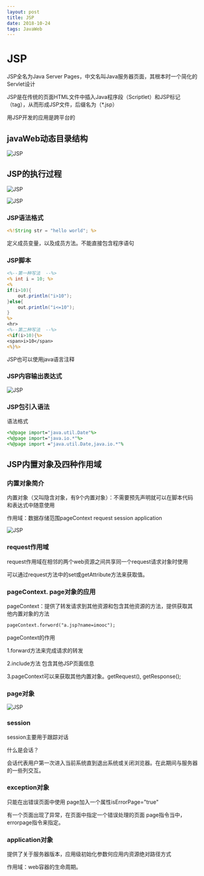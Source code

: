 ```yaml
---
layout: post
title: JSP
date: 2018-10-24
tags: JavaWeb
---
```





# JSP

JSP全名为Java Server Pages，中文名叫Java服务器页面，其根本时一个简化的Servlet设计

JSP是在传统的页面HTML文件中插入Java程序段（Scriptlet）和JSP标记（tag），从而形成JSP文件，后缀名为（*.jsp）

用JSP开发的应用是跨平台的

## javaWeb动态目录结构

![JSP](https://admindian.github.io\images\posts\JSP\1.png)

## JSP的执行过程

![JSP](https://admindian.github.io\images\posts\JSP\2.png)

![JSP](https://admindian.github.io\images\posts\JSP\3.png)



### JSP语法格式

```jsp
<%!String str = "hello world"; %>
```

定义成员变量，以及成员方法。不能直接包含程序语句

### JSP脚本

```jsp
<%--第一种写法  --%>
<% int i = 10; %>
<%
if(i>10){
    out.println("i>10");
}else{
    out.println("i<=10");
}
%>
<hr>
<%--第二种写法  --%>
<%if(i>10){%>
<span>i>10</span>
<%}%>

```

JSP也可以使用java语言注释

### JSP内容输出表达式

![JSP](https://admindian.github.io\images\posts\JSP\4.png)

### JSP包引入语法

语法格式

```jsp
<%@page import="java.util.Date"%>
<%@page import="java.io.*"%>
<%@page import ="java.util.Date,java.io.*"%
```



## JSP内置对象及四种作用域

### 内置对象简介

内置对象（又叫隐含对象，有9个内置对象）：不需要预先声明就可以在脚本代码和表达式中随意使用

作用域：数据存储范围pageContext request  session application

![JSP](https://admindian.github.io\images\posts\JSP\5.png)



### request作用域

request作用域在相邻的两个web资源之间共享同一个request请求对象时使用

可以通过request方法中的set或getAttribute方法来获取值。

### pageContext. page对象的应用

pageContext：提供了转发请求到其他资源和包含其他资源的方法，提供获取其他内置对象的方法

```jsp
pageContext.forword("a.jsp?name=imooc");
```

pageContext的作用

1.forward方法来完成请求的转发

2.include方法 包含其他JSP页面信息

3.pageContext可以来获取其他内置对象。getRequest(),  getResponse();

### page对象

![JSP](https://admindian.github.io\images\posts\JSP\6.png)

### session

session主要用于跟踪对话

什么是会话？

会话代表用户第一次进入当前系统直到退出系统或关闭浏览器。在此期间与服务器的一些列交互。

### exception对象

只能在出错误页面中使用 page加入一个属性isErrorPage="true"

有一个页面出现了异常，在页面中指定一个错误处理的页面 page指令当中，errorpage指令来指定。

### application对象

提供了关于服务器版本，应用级初始化参数何应用内资源绝对路径方式

作用域：web容器的生命周期。
